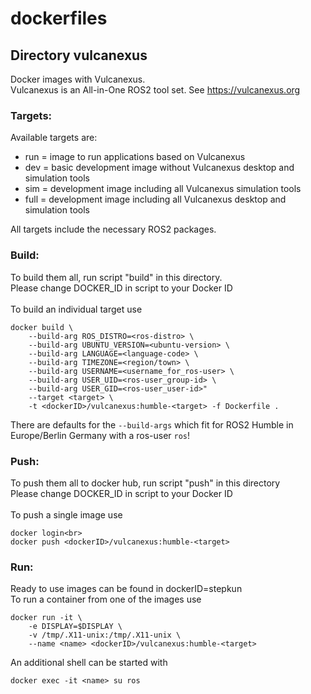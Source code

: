 # dockerfiles

## Directory vulcanexus
Docker images with Vulcanexus.<br>
Vulcanexus is an All-in-One ROS2 tool set. See  https://vulcanexus.org

### Targets:
Available targets are:
- run = image to run applications based on Vulcanexus
- dev = basic development image without Vulcanexus desktop and simulation tools
- sim = development image including all Vulcanexus simulation tools
- full = development image including all Vulcanexus desktop and simulation tools

All targets include the necessary ROS2 packages.<br>

### Build:
To build them all, run script "build" in this directory.<br>
Please change DOCKER_ID in script to your Docker ID<br>
<br>
To build an individual target use
```
docker build \
    --build-arg ROS_DISTRO=<ros-distro> \
    --build-arg UBUNTU_VERSION=<ubuntu-version> \
    --build-arg LANGUAGE=<language-code> \
    --build-arg TIMEZONE=<region/town> \
    --build-arg USERNAME=<username_for_ros-user> \
    --build-arg USER_UID=<ros-user_group-id> \
    --build-arg USER_GID=<ros-user_user-id>"
    --target <target> \
    -t <dockerID>/vulcanexus:humble-<target> -f Dockerfile .
```
There are defaults for the `--build-args` which fit for ROS2 Humble in Europe/Berlin Germany with a ros-user `ros`!

### Push:
To push them all to docker hub, run script "push" in this directory<br>
Please change DOCKER_ID in script to your Docker ID<br>
<br>
To push a single image use
```
docker login<br>
docker push <dockerID>/vulcanexus:humble-<target>
```

### Run:
Ready to use images can be found in dockerID=stepkun<br>
To run a container from one of the images use
```
docker run -it \
    -e DISPLAY=$DISPLAY \
    -v /tmp/.X11-unix:/tmp/.X11-unix \
    --name <name> <dockerID>/vulcanexus:humble-<target>
```
An additional shell can be started with
```
docker exec -it <name> su ros
```
